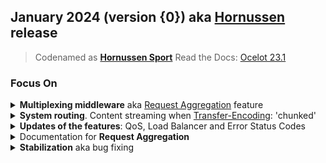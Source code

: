 ## January 2024 (version {0}) aka [Hornussen](https://www.myswitzerland.com/en-ch/planning/about-switzerland/custom-and-tradition/hornussen-where-the-nouss-flies-from-the-ramp-and-into-the-playing-field/) release
> Codenamed as **[Hornussen Sport](https://www.youtube.com/results?search_query=Hornussen)**
> Read the Docs: [Ocelot 23.1](https://ocelot.readthedocs.io/en/23.1.0/)

### Focus On

<details>
  <summary><b>Multiplexing middleware</b> aka <a href="https://ocelot.readthedocs.io/en/latest/features/requestaggregation.html">Request Aggregation</a> feature</summary>
 
- Significant refactoring and design review of the [Multiplexer](https://github.com/ThreeMammals/Ocelot/tree/develop/src/Ocelot/Multiplexer)
- Optimizing multiplexer performance: `HttpContext` is not copied when there is only one downstream route, and etc.
- Fixed [the bug](https://github.com/ThreeMammals/Ocelot/pull/1462) in the multiplexer: `HttpContext.User` information was not copied if there was more than one downstream request.
</details>

<details>
  <summary><b>System routing</b>. Content streaming when <a href="https://developer.mozilla.org/en-US/docs/Web/HTTP/Headers/Transfer-Encoding">Transfer-Encoding</a>: 'chunked'</summary>

  - Correction of [the bug](https://github.com/ThreeMammals/Ocelot/pull/1972) when creating requests: The header [Transfer-Encoding](https://developer.mozilla.org/en-US/docs/Web/HTTP/Headers/Transfer-Encoding): `chunked` was present even when there was no content or the request body size was 0. These cases are now addressed.
</details>

<details>
  <summary><b>Updates of the features</b>: QoS, Load Balancer and Error Status Codes</summary>
 
- [Quality of Service](https://ocelot.readthedocs.io/en/latest/features/qualityofservice.html): Possibility of implementation of custom Polly v8.2 providers. New `AddPolly` extension methods.
- [Load Balancer](https://ocelot.readthedocs.io/en/latest/features/loadbalancer.html): Extension of the route key format, ensuring that the key remains unique for cases of **UpstreamHost** route property and **ServiceName** vs **ServiceNamespace** properties in Consul setup.
- [Error Status Codes](https://ocelot.readthedocs.io/en/latest/features/errorcodes.html): When [413 Content Too Large](https://developer.mozilla.org/en-US/docs/Web/HTTP/Status/413), Ocelot now returns a 413 `PayloadTooLargeError` (Ocelot error code `41`).
</details>

<details>
  <summary>Documentation for <b>Request Aggregation</b></summary>
 
  - [Request Aggregation](https://ocelot.readthedocs.io/en/latest/features/requestaggregation.html)
</details>

<details>
  <summary><b>Stabilization</b> aka bug fixing</summary>

  - See [all bugs](https://github.com/ThreeMammals/Ocelot/issues?q=is%3Aissue+is%3Aclosed+label%3Abug+milestone%3AJanuary%2724) of the [January'24](https://github.com/ThreeMammals/Ocelot/milestone/4) milestone
</details>
